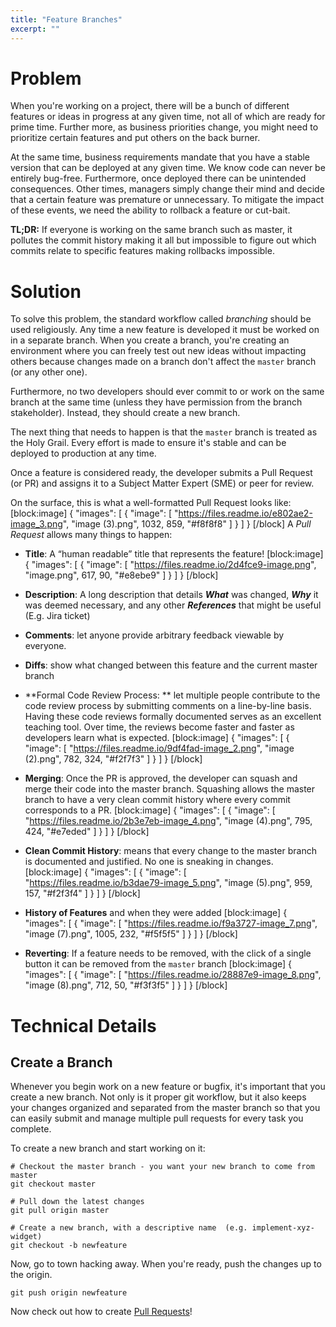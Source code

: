 ```yaml
---
title: "Feature Branches"
excerpt: ""
---
```

# Problem

When you're working on a project, there will be a bunch of different features or ideas in progress at any given time, not all of which are ready for prime time. Further more, as business priorities change, you might need to prioritize certain features and put others on the back burner. 

At the same time, business requirements mandate that you have a stable version that can be deployed at any given time. We know code can never be entirely bug-free. Furthermore, once deployed there can be unintended consequences. Other times, managers simply change their mind and decide that a certain feature was premature or unnecessary. To mitigate the impact of these events, we need the ability to rollback a feature or cut-bait.

**TL;DR:** If everyone is working on the same branch such as master, it pollutes the commit history making it all but impossible to figure out which commits relate to specific features making rollbacks impossible. 

# Solution

To solve this problem, the standard workflow called *branching* should be used religiously. Any time a new feature is developed it must be worked on in a separate branch. When you create a branch, you're creating an environment where you can freely test out new ideas without impacting others because changes made on a branch don't affect the `master` branch (or any other one). 

Furthermore, no two developers should ever commit to or work on the same branch at the same time (unless they have permission from the branch stakeholder). Instead, they should create a new branch. 

The next thing that needs to happen is that the `master` branch is treated as the Holy Grail. Every effort is made to ensure it's stable and can be deployed to production at any time.

Once a feature is considered ready, the developer submits a Pull Request (or PR) and assigns it to a Subject Matter Expert (SME) or peer for review.

On the surface, this is what a well-formatted Pull Request looks like:
[block:image]
{
  "images": [
    {
      "image": [
        "https://files.readme.io/e802ae2-image_3.png",
        "image (3).png",
        1032,
        859,
        "#f8f8f8"
      ]
    }
  ]
}
[/block]
A *Pull Request* allows many things to happen:

* **Title**: A “human readable” title that represents the feature!
[block:image]
{
  "images": [
    {
      "image": [
        "https://files.readme.io/2d4fce9-image.png",
        "image.png",
        617,
        90,
        "#e8ebe9"
      ]
    }
  ]
}
[/block]
* **Description**: A long description that details ***What*** was changed, ***Why*** it was deemed necessary, and any other ***References*** that might be useful (E.g. Jira ticket)

* **Comments**: let anyone provide arbitrary feedback viewable by everyone.  

* **Diffs**: show what changed between this feature and the current master branch

* **Formal Code Review Process: ** let multiple people contribute to the code review process by submitting comments on a line-by-line basis. Having these code reviews formally documented serves as an excellent teaching tool. Over time, the reviews become faster and faster as developers learn what is expected.
[block:image]
{
  "images": [
    {
      "image": [
        "https://files.readme.io/9df4fad-image_2.png",
        "image (2).png",
        782,
        324,
        "#f2f7f3"
      ]
    }
  ]
}
[/block]
* **Merging**: Once the PR is approved, the developer can squash and merge their code into the master branch. Squashing allows the master branch to have a very clean commit history where every commit corresponds to a PR.
[block:image]
{
  "images": [
    {
      "image": [
        "https://files.readme.io/2b3e7eb-image_4.png",
        "image (4).png",
        795,
        424,
        "#e7eded"
      ]
    }
  ]
}
[/block]
* **Clean Commit History**: means that every change to the master branch is documented and justified. No one is sneaking in changes.
[block:image]
{
  "images": [
    {
      "image": [
        "https://files.readme.io/b3dae79-image_5.png",
        "image (5).png",
        959,
        157,
        "#f2f3f4"
      ]
    }
  ]
}
[/block]
* **History of Features** and when they were added
[block:image]
{
  "images": [
    {
      "image": [
        "https://files.readme.io/f9a3727-image_7.png",
        "image (7).png",
        1005,
        232,
        "#f5f5f5"
      ]
    }
  ]
}
[/block]
* **Reverting**: If a feature needs to be removed, with the click of a single button it can be removed from the `master` branch 
[block:image]
{
  "images": [
    {
      "image": [
        "https://files.readme.io/28887e9-image_8.png",
        "image (8).png",
        712,
        50,
        "#f3f3f5"
      ]
    }
  ]
}
[/block]
# Technical Details

## Create a Branch

Whenever you begin work on a new feature or bugfix, it's important that you create a new branch. Not only is it proper git workflow, but it also keeps your changes organized and separated from the master branch so that you can easily submit and manage multiple pull requests for every task you complete.

To create a new branch and start working on it:
```
# Checkout the master branch - you want your new branch to come from master
git checkout master

# Pull down the latest changes
git pull origin master

# Create a new branch, with a descriptive name  (e.g. implement-xyz-widget)
git checkout -b newfeature
```

Now, go to town hacking away. When you're ready, push the changes up to the origin.

```
git push origin newfeature
```

Now check out how to create [Pull Requests](doc:pull-requests)!